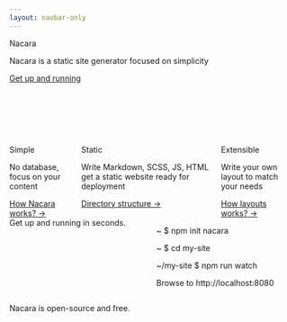 ```yaml
---
layout: navbar-only
---
```


<section class="hero is-medium is-primary-light">
    <div class="hero-body">
        <div class="container">
            <div class="has-text-centered">
                <p class="title">
                    Nacara
                </p>
                <p class="subtitle">
                    Nacara is a static site generator focused on simplicity
                </p>
                <a href="/Nacara/nacara/introduction.html" class="button is-primary">
                    Get up and running
                </a>
            </div>
            <div class="columns is-justify-content-center" style="margin-top: 6rem">
                <!-- The flex rules + mt-auto helps ensure that the link are render at the same level on the screen -->
                <div class="column is-4 is-3-widescreen is-flex is-flex-direction-column">
                    <p class="title">
                        Simple
                    </p>
                    <p class="subtitle">
                        No database, focus on your content
                    </p>
                    <a class="mt-auto" href="/Nacara/nacara/guides/create-a-page.html">
                        How Nacara works? →
                    </a>
                </div>
                <div class="column is-4 is-3-widescreen is-flex is-flex-direction-column">
                    <p class="title">
                        Static
                    </p>
                    <p class="subtitle">
                        Write Markdown, SCSS, JS, HTML get a static website ready for deployment
                    </p>
                    <a class="mt-auto" href="/Nacara/nacara/directory-structure.html">
                        Directory structure →
                    </a>
                </div>
                <div class="column is-4 is-3-widescreen is-flex is-flex-direction-column">
                    <p class="title">
                        Extensible
                    </p>
                    <p class="subtitle">
                        Write your own layout to match your needs
                    </p>
                    <a class="mt-auto" href="/Nacara/nacara/advanced/layout-from-scratch.html">
                        How layouts works? →
                    </a>
                </div>
            </div>
        </div>
    </div>
</section>

<div class="container index-quick-start">
    <div class="columns is-multiline">
        <div class="column is-half-desktop is-full-tablet is-flex is-justify-content-center">
            <div class="is-flex has-text-centered has-text-weight-medium is-align-items-center is-size-5-mobile is-size-4-tablet" >
                <span>Get up and running in <span class="is-italic">seconds</span>.</span>
            </div>
        </div>
        <div class="column is-offset-0-desktop is-half-desktop is-offset-2-tablet is-8-tablet">
            <div class="box terminal is-size-6-mobile is-size-5-tablet">
                <p class="line">
                    <span class="path">~</span>
                    <span class="prompt">$</span>
                    <span class="command">npm init nacara</span>
                </p>
                <p class="line">
                    <span class="path">~</span>
                    <span class="prompt">$</span>
                    <span class="command">cd my-site</span>
                </p>
                <p class="line">
                    <span class="path">~/my-site</span>
                    <span class="prompt">$</span>
                    <span class="command">npm run watch</span>
                </p>
                <p class="line">
                    <span class="output">Browse to http://localhost:8080</span>
                </p>
            </div>
        </div>
    </div>
</div>

<section class="hero">
    <div class="hero-body">
        <div class="columns">
            <div class="column is-4 is-offset-4 has-text-centered">
                <div class="content">
                    <span class="icon is-large" style="width: 5rem; height: 5rem">
                        <i class="fab fa-4x fa-github"></i>
                    </span>
                    <p class="is-size-5">
                        Nacara is open-source and free.
                    </p>
                </div>
            </div>
        </div>
    </div>
</section>
